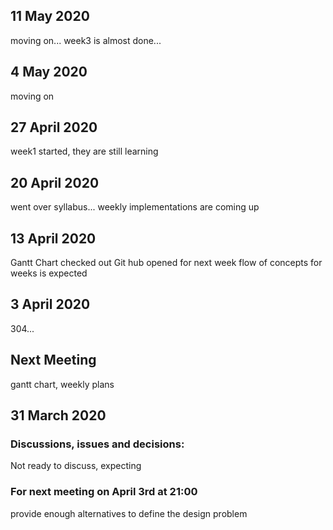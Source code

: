 ## 11 May 2020
moving on... week3 is almost done...

## 4 May 2020
moving on

## 27 April 2020
week1 started, they are still learning

## 20 April 2020
went over syllabus... weekly implementations are coming up

## 13 April 2020
Gantt Chart checked out
Git hub opened
for next week flow of concepts for weeks is expected

## 3 April 2020
304...

## Next Meeting
gantt chart, weekly plans


## 31 March 2020

### Discussions, issues and decisions:  
Not ready to discuss, expecting 

### For next meeting on April 3rd at 21:00
provide enough alternatives to define the design problem

